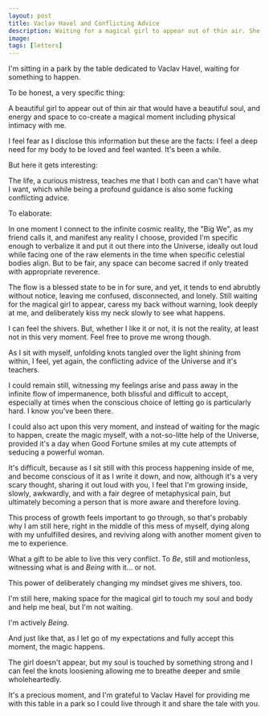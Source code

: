 ```yaml
---
layout: post
title: Vaclav Havel and Conflicting Advice
description: Waiting for a magical girl to appear out of thin air. She doesn't.
image: 
tags: [letters]
---
```


I'm sitting in a park by the table dedicated to Vaclav Havel, waiting for something to happen.

To be honest, a very specific thing:

A beautiful girl to appear out of thin air that would have a beautiful soul, and energy and space to co-create a magical moment including physical intimacy with me.

I feel fear as I disclose this information but these are the facts: I feel a deep need for my body to be loved and feel wanted. It's been a while.

But here it gets interesting:

The life, a curious mistress, teaches me that I both can and can't have what I want, which while being a profound guidance is also some fucking conflicting advice.

To elaborate:

In one moment I connect to the infinite cosmic reality, the "Big We", as my friend calls it, and manifest any reality I choose, provided I'm specific enough to verbalize it and put it out there into the Universe, ideally out loud while facing one of the raw elements in the time when specific celestial bodies align. But to be fair, any space can become sacred if only treated with appropriate reverence.

The flow is a blessed state to be in for sure, and yet, it tends to end abrubtly without notice, leaving me confused, disconnected, and lonely. Still waiting for the magical girl to appear, caress my back without warning, look deeply at me, and deliberately kiss my neck slowly to see what happens.

I can feel the shivers. But, whether I like it or not, it is not the reality, at least not in this very moment. Feel free to prove me wrong though.

As I sit with myself, unfolding knots tangled over the light shining from within, I feel, yet again, the conflicting advice of the Universe and it's teachers.

I could remain still, witnessing my feelings arise and pass away in the infinite flow of impermanence, both blissful and difficult to accept, especially at times when the conscious choice of letting go is particularly hard. I know you've been there.

I could also act upon this very moment, and instead of waiting for the magic to happen, create the magic myself, with a not-so-litte help of the Universe, provided it's a day when Good Fortune smiles at my cute attempts of seducing a powerful woman.

It's difficult, because as I sit still with this process happening inside of me, and become conscious of it as I write it down, and now, although it's a very scary thought, sharing it out loud with you, I feel that I'm growing inside, slowly, awkwardly, and with a fair degree of metaphysical pain, but ultimately becoming a person that is more aware and therefore loving.

This process of growth feels important to go through, so that's probably why I am still here, right in the middle of this mess of myself, dying along with my unfulfilled desires, and reviving along with another moment given to me to experience.

What a gift to be able to live this very conflict. To *Be*, still and motionless, witnessing what is and *Being* with it... or not.

This power of deliberately changing my mindset gives me shivers, too.

I'm still here, making space for the magical girl to touch my soul and body and help me heal, but I'm not waiting.

I'm actively *Being*.

And just like that, as I let go of my expectations and fully accept this moment, the magic happens.

The girl doesn't appear, but my soul is touched by something strong and I can feel the knots loosiening allowing me to breathe deeper and smile wholeheartedly.

It's a precious moment, and I'm grateful to Vaclav Havel for providing me with this table in a park so I could live through it and share the tale with you.